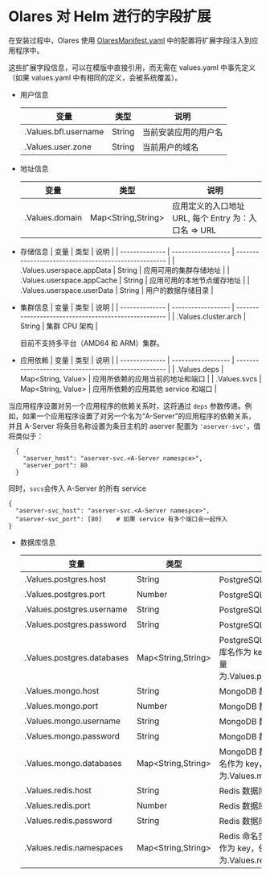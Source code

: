 # Olares 对 Helm 进行的字段扩展

在安装过程中，Olares 使用 [OlaresManifest.yaml](manifest.md) 中的配置将扩展字段注入到应用程序中。

这些扩展字段信息，可以在模版中直接引用，而无需在 values.yaml 中事先定义 （如果 values.yaml 中有相同的定义，会被系统覆盖）。


- 用户信息

  | 变量                   | 类型     | 说明         |
  |----------------------|--------|------------|
  | .Values.bfl.username | String | 当前安装应用的用户名 |
  | .Values.user.zone    | String | 当前用户的域名    |

- 地址信息

  | 变量             | 类型                 | 说明                                   |
  |----------------|--------------------|--------------------------------------|
  | .Values.domain | Map<String,String> | 应用定义的入口地址 URL, 每个 Entry 为：入口名 => URL |

- 存储信息
  | 变量 | 类型 | 说明 |
  | -------------- | ------------------ | ---------------------------------------------------- |
  | .Values.userspace.appData | String | 应用可用的集群存储地址 |
  | .Values.userspace.appCache | String | 应用可用的本地节点缓存地址 |
  | .Values.userspace.userData | String | 用户的数据存储目录 |

- 集群信息
  | 变量 | 类型 | 说明 |
  | -------------- | ------------------ | ---------------------------------------------------- |
  | .Values.cluster.arch | String | 集群 CPU 架构   |

  目前不支持多平台（AMD64 和 ARM）集群。

- 应用依赖
  | 变量 | 类型 | 说明 |
  | -------------- | ------------------ | ---------------------------------------------------- |
  | .Values.deps | Map<String, Value> | 应用所依赖的应用当前的地址和端口 |
  | .Values.svcs | Map<String, Value> | 应用所依赖的应用其他 service 和端口 |

 当应用程序设置对另一个应用程序的依赖关系时，这将通过 `deps` 参数传递。例如，如果一个应用程序设置了对另一个名为“A-Server”的应用程序的依赖关系，并且 A-Server 将条目名称设置为条目主机的 aserver 配置为 `'aserver-svc'`，值将类似于：
```
  {
    "aserver_host": "aserver-svc.<A-Server namespce>",
    "aserver_port": 80
  }
  ```
  同时，`svcs`会传入 A-Server 的所有 service
  ```
  {
    "aserver-svc_host": "aserver-svc.<A-Server namespce>",
    "aserver-svc_port": [80]    # 如果 service 有多个端口会一起传入
  }
  ```

- 数据库信息

  | 变量                         | 类型                 | 说明                                                                                 |
  |----------------------------|--------------------|------------------------------------------------------------------------------------|
  | .Values.postgres.host      | String             | PostgreSQL 数据库地址                                                                   |
  | .Values.postgres.port      | Number             | PostgreSQL 数据库端口                                                                   |
  | .Values.postgres.username  | String             | PostgreSQL 数据库用户名                                                                  |
  | .Values.postgres.password  | String             | PostgreSQL 数据库密码                                                                   |
  | .Values.postgres.databases | Map<String,String> | PostgreSQL 数据库名称，以申请数据库名作为 key，例如， 申请 app_db, 变量为.Values.postgres.databases.app_db |
  | .Values.mongo.host         | String             | MongoDB 数据库地址                                                                      |
  | .Values.mongo.port         | Number             | MongoDB 数据库端口                                                                      |
  | .Values.mongo.username     | String             | MongoDB 数据库用户名                                                                     |
  | .Values.mongo.password     | String             | MongoDB 数据库密码                                                                      |
  | .Values.mongo.databases    | Map<String,String> | MongoDB 数据库名称，以申请数据库名作为 key，例如， 申请 app_db, 变量为.Values.mongo.databases.app_db       |
  | .Values.redis.host         | String             | Redis 数据库地址                                                                        |
  | .Values.redis.port         | Number             | Redis 数据库端口                                                                        |
  | .Values.redis.password     | String             | Redis 数据库密码                                                                        |
  | .Values.redis.namespaces   | Map<String,String> | Redis 命名空间名称，以申请命名空间作为 key，例如， 申请 app_ns, 变量为.Values.redis.namespaces.app_ns       |